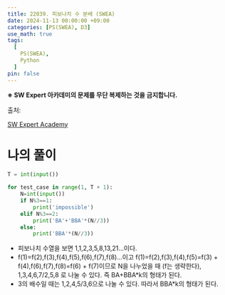 ```yaml
---
title: 22039. 피보나치 수 분배 (SWEA)
date: 2024-11-13 00:00:00 +09:00
categories: [PS(SWEA), D3]
use_math: true
tags:
  [
    PS(SWEA),
    Python
  ]
pin: false
---
```


**※ SW Expert 아카데미의 문제를 무단 복제하는 것을 금지합니다.**

출처: 

[SW Expert Academy](https://swexpertacademy.com/main/code/problem/problemDetail.do?passFilterYn=Y&contestProbId=AZGSf4TaM08DFAXd&categoryId=AZGSf4TaM08DFAXd&categoryType=CODE&problemTitle=&orderBy=FIRST_REG_DATETIME&selectCodeLang=ALL&select-1=P&pageSize=10&pageIndex=1)

# 나의 풀이

```python
T = int(input())

for test_case in range(1, T + 1):
    N=int(input())
    if N%3==1:
        print('impossible')
    elif N%3==2:
        print('BA'+'BBA'*(N//3))
    else:
        print('BBA'*(N//3))
```

- 피보나치 수열을 보면 1,1,2,3,5,8,13,21…이다.
- f(1)=f(2),f(3),f(4),f(5),f(6),f(7),f(8)…이고 f(1)=f(2),f(3),f(4),f(5)=f(3) + f(4),f(6),f(7),f(8)=f(6) + f(7)이므로 N을 나누었을 때 (f는 생략한다), 1,3,4,6,7/2,5,8 로 나눌 수 있다. 즉 BA+BBA*k의 형태가 된다.
- 3의 배수일 때는 1,2,4,5/3,6으로 나눌 수 있다. 따라서 BBA*k의 형태가 된다.